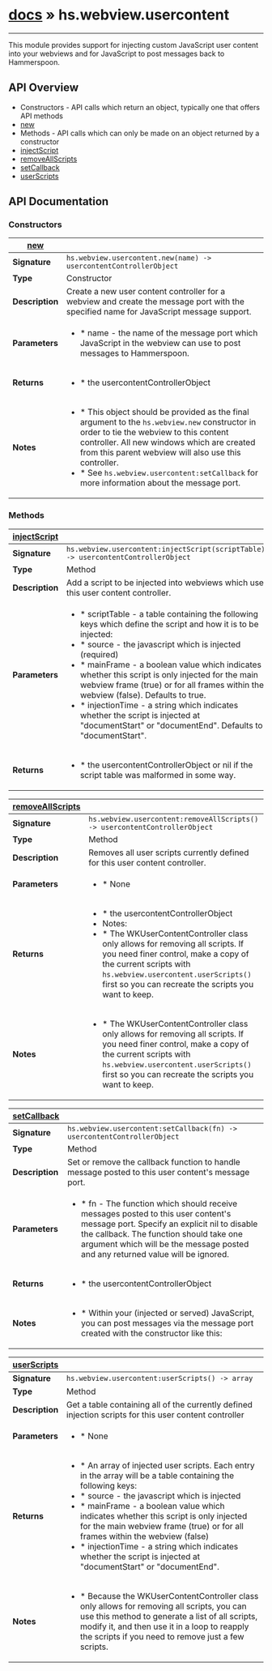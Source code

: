 # [docs](index.md) » hs.webview.usercontent
---

This module provides support for injecting custom JavaScript user content into your webviews and for JavaScript to post messages back to Hammerspoon.

## API Overview
* Constructors - API calls which return an object, typically one that offers API methods
 * [new](#new)
* Methods - API calls which can only be made on an object returned by a constructor
 * [injectScript](#injectScript)
 * [removeAllScripts](#removeAllScripts)
 * [setCallback](#setCallback)
 * [userScripts](#userScripts)

## API Documentation

### Constructors

| [new](#new)         |                                                                                     |
| --------------------------------------------|-------------------------------------------------------------------------------------|
| **Signature**                               | `hs.webview.usercontent.new(name) -> usercontentControllerObject`                                                                    |
| **Type**                                    | Constructor                                                                     |
| **Description**                             | Create a new user content controller for a webview and create the message port with the specified name for JavaScript message support.                                                                     |
| **Parameters**                              | <ul><li> * name - the name of the message port which JavaScript in the webview can use to post messages to Hammerspoon.</li></ul> |
| **Returns**                                 | <ul><li> * the usercontentControllerObject</li></ul>          |
| **Notes**                                   | <ul><li> * This object should be provided as the final argument to the `hs.webview.new` constructor in order to tie the webview to this content controller.  All new windows which are created from this parent webview will also use this controller.</li><li> * See `hs.webview.usercontent:setCallback` for more information about the message port.</li></ul>                |

### Methods

| [injectScript](#injectScript)         |                                                                                     |
| --------------------------------------------|-------------------------------------------------------------------------------------|
| **Signature**                               | `hs.webview.usercontent:injectScript(scriptTable) -> usercontentControllerObject`                                                                    |
| **Type**                                    | Method                                                                     |
| **Description**                             | Add a script to be injected into webviews which use this user content controller.                                                                     |
| **Parameters**                              | <ul><li> * scriptTable - a table containing the following keys which define the script and how it is to be injected:</li><li>   * source        - the javascript which is injected (required)</li><li>   * mainFrame     - a boolean value which indicates whether this script is only injected for the main webview frame (true) or for all frames within the webview (false).  Defaults to true.</li><li>   * injectionTime - a string which indicates whether the script is injected at "documentStart" or "documentEnd". Defaults to "documentStart".</li></ul> |
| **Returns**                                 | <ul><li> * the usercontentControllerObject or nil if the script table was malformed in some way.</li></ul>          |

| [removeAllScripts](#removeAllScripts)         |                                                                                     |
| --------------------------------------------|-------------------------------------------------------------------------------------|
| **Signature**                               | `hs.webview.usercontent:removeAllScripts() -> usercontentControllerObject`                                                                    |
| **Type**                                    | Method                                                                     |
| **Description**                             | Removes all user scripts currently defined for this user content controller.                                                                     |
| **Parameters**                              | <ul><li> * None</li></ul> |
| **Returns**                                 | <ul><li> * the usercontentControllerObject</li><li>Notes:</li><li> * The WKUserContentController class only allows for removing all scripts.  If you need finer control, make a copy of the current scripts with `hs.webview.usercontent.userScripts()` first so you can recreate the scripts you want to keep.</li></ul>          |
| **Notes**                                   | <ul><li> * The WKUserContentController class only allows for removing all scripts.  If you need finer control, make a copy of the current scripts with `hs.webview.usercontent.userScripts()` first so you can recreate the scripts you want to keep.</li></ul>                |

| [setCallback](#setCallback)         |                                                                                     |
| --------------------------------------------|-------------------------------------------------------------------------------------|
| **Signature**                               | `hs.webview.usercontent:setCallback(fn) -> usercontentControllerObject`                                                                    |
| **Type**                                    | Method                                                                     |
| **Description**                             | Set or remove the callback function to handle message posted to this user content's message port.                                                                     |
| **Parameters**                              | <ul><li> * fn - The function which should receive messages posted to this user content's message port.  Specify an explicit nil to disable the callback.  The function should take one argument which will be the message posted and any returned value will be ignored.</li></ul> |
| **Returns**                                 | <ul><li> * the usercontentControllerObject</li></ul>          |
| **Notes**                                   | <ul><li> * Within your (injected or served) JavaScript, you can post messages via the message port created with the constructor like this:</li></ul>                |

| [userScripts](#userScripts)         |                                                                                     |
| --------------------------------------------|-------------------------------------------------------------------------------------|
| **Signature**                               | `hs.webview.usercontent:userScripts() -> array`                                                                    |
| **Type**                                    | Method                                                                     |
| **Description**                             | Get a table containing all of the currently defined injection scripts for this user content controller                                                                     |
| **Parameters**                              | <ul><li> * None</li></ul> |
| **Returns**                                 | <ul><li> * An array of injected user scripts.  Each entry in the array will be a table containing the following keys:</li><li>   * source        - the javascript which is injected</li><li>   * mainFrame     - a boolean value which indicates whether this script is only injected for the main webview frame (true) or for all frames within the webview (false)</li><li>   * injectionTime - a string which indicates whether the script is injected at "documentStart" or "documentEnd".</li></ul>          |
| **Notes**                                   | <ul><li> * Because the WKUserContentController class only allows for removing all scripts, you can use this method to generate a list of all scripts, modify it, and then use it in a loop to reapply the scripts if you need to remove just a few scripts.</li></ul>                |

